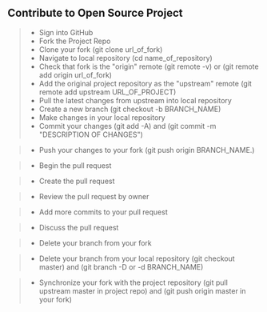 ## Contribute to Open Source Project ##
> - Sign into GitHub
> - Fork the Project Repo
> - Clone your fork (git clone url_of_fork)
> - Navigate to local repository (cd name_of_repository)
> - Check that fork is the "origin" remote (git remote -v) or (git remote add origin url_of_fork)
> - Add the original project repository as the "upstream" remote (git remote add upstream URL_OF_PROJECT)
> - Pull the latest changes from upstream into local repository
> - Create a new branch (git checkout -b BRANCH_NAME)
> - Make changes in your local repository
> - Commit your changes (git add -A) and (git commit -m "DESCRIPTION OF CHANGES")

> - Push your changes to your fork (git push origin BRANCH_NAME.)

> - Begin the pull request

> - Create the pull request

> - Review the pull request by owner

> - Add more commits to your pull request

> - Discuss the pull request

> - Delete your branch from your fork

> - Delete your branch from your local repository (git checkout master) and (git branch -D or -d BRANCH_NAME)


> - Synchronize your fork with the project repository (git pull upstream master in project repo) and (git push origin master in your fork)

